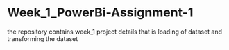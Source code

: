 # Week_1_PowerBi-Assignment-1
the repository contains week_1 project details that is loading of dataset and transforming the dataset
